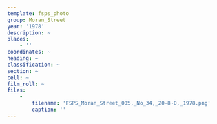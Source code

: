 ```yaml
---
template: fsps_photo
group: Moran_Street
year: '1978'
description: ~
places:
    - ''
coordinates: ~
heading: ~
classification: ~
section: ~
cell: ~
film_roll: ~
files:
    -
        filename: 'FSPS_Moran_Street_005,_No_34,_20-8-O,_1978.png'
        caption: ''
---
```

